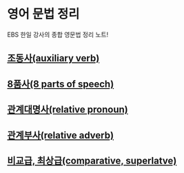 # 영어 문법 정리
EBS 한일 강사의 종합 영문법 정리 노트!

## [조동사(auxiliary verb)](auxiliary-verb.md)
## [8품사(8 parts of speech)](8-parts-of-speech.md)
## [관계대명사(relative pronoun)](relative-pronoun.md)
## [관계부사(relative adverb)](relative-adverb.md)
## [비교급, 최상급(comparative, superlatve)](comparative-superlative.md)
